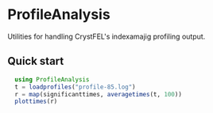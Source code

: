 # ProfileAnalysis

Utilities for handling CrystFEL's indexamajig profiling output.

## Quick start
```julia
  using ProfileAnalysis
  t = loadprofiles("profile-85.log")
  r = map(significanttimes, averagetimes(t, 100))
  plottimes(r)
```
